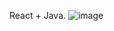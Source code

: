 React + Java.
![image](https://github.com/lukebemis/trab-java-2/assets/51051129/b9087b55-8539-497e-ae34-e790e4c67ffc)

